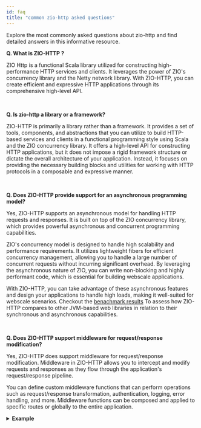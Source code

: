 ```yaml
---
id: faq
title: "common zio-http asked questions"
---
```


Explore the most commonly asked questions about zio-http and find detailed answers in this informative resource.

**Q. What is ZIO-HTTP ?**

ZIO Http is a functional Scala library utilized for constructing high-performance HTTP services and clients. It leverages the power of ZIO's concurrency library and the Netty network library. With ZIO-HTTP, you can create efficient and expressive HTTP applications through its comprehensive high-level API.

<br>

**Q. Is zio-http a library or a framework?**

ZIO-HTTP is primarily a library rather than a framework. It provides a set of tools, components, and abstractions that you can utilize to build HTTP-based services and clients in a functional programming style using Scala and the ZIO concurrency library. It offers a high-level API for constructing HTTP applications, but it does not impose a rigid framework structure or dictate the overall architecture of your application. Instead, it focuses on providing the necessary building blocks and utilities for working with HTTP protocols in a composable and expressive manner.

<br>

**Q. Does ZIO-HTTP provide support for an asynchronous programming model?**

Yes, ZIO-HTTP supports an asynchronous model for handling HTTP requests and responses. It is built on top of the ZIO concurrency library, which provides powerful asynchronous and concurrent programming capabilities.

ZIO's concurrency model is designed to handle high scalability and performance requirements. It utilizes lightweight fibers for efficient concurrency management, allowing you to handle a large number of concurrent requests without incurring significant overhead. By leveraging the asynchronous nature of ZIO, you can write non-blocking and highly performant code, which is essential for building webscale applications.

With ZIO-HTTP, you can take advantage of these asynchronous features and design your applications to handle high loads, making it well-suited for webscale scenarios. Checkout the [benachmark results](https://web-frameworks-benchmark.netlify.app/compare?f=zio-http)  To assess how ZIO-HTTP compares to other JVM-based web libraries in relation to their synchronous and asynchronous capabilities.

<br>

**Q. Does ZIO-HTTP support middleware for request/response modification?**

Yes, ZIO-HTTP does support middleware for request/response modification. Middleware in ZIO-HTTP allows you to intercept and modify requests and responses as they flow through the application's request/response pipeline.

You can define custom middleware functions that can perform operations such as request/response transformation, authentication, logging, error handling, and more. Middleware functions can be composed and applied to specific routes or globally to the entire application.

<details>

<summary><b>Example</b></summary>

```scala mdoc

// check later
```

</details>  
